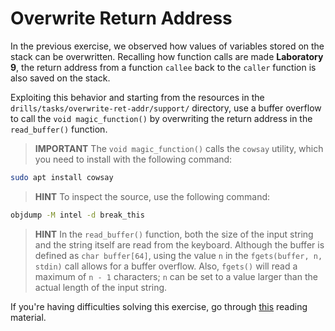 # Overwrite Return Address

In the previous exercise, we observed how values of variables stored on the stack can be overwritten.
Recalling how function calls are made **Laboratory 9**, the return address from a function `callee` back to the `caller` function is also saved on the stack.

Exploiting this behavior and starting from the resources in the `drills/tasks/overwrite-ret-addr/support/` directory, use a buffer overflow to call the `void magic_function()` by overwriting the return address in the `read_buffer()` function.

> **IMPORTANT** The `void magic_function()` calls the `cowsay` utility, which you need to install with the following command:

```Bash
sudo apt install cowsay
```

> **HINT** To inspect the source, use the following command:

```Bash
objdump -M intel -d break_this
```

> **HINT** In the `read_buffer()` function, both the size of the input string and the string itself are read from the keyboard.
> Although the buffer is defined as `char buffer[64]`, using the value `n` in the `fgets(buffer, n, stdin)` call allows for a buffer overflow.
> Also, `fgets()` will read a maximum of `n - 1` characters;
> `n` can be set to a value larger than the actual length of the input string.

If you're having difficulties solving this exercise, go through [this](../../../reading/overflow-vuln.md) reading material.
